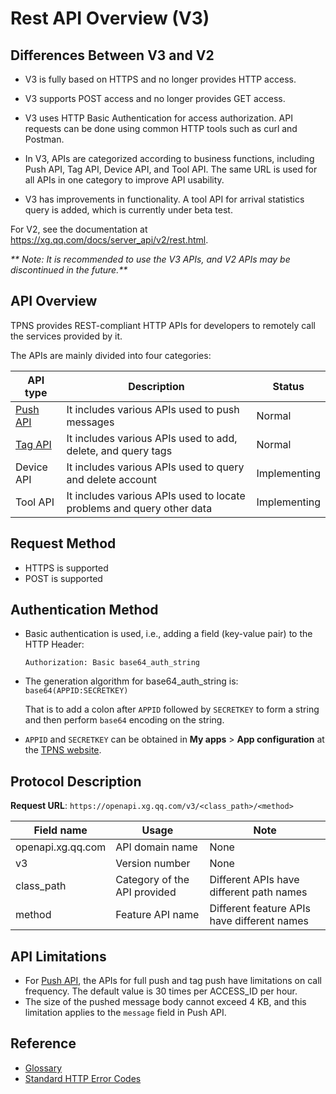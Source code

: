﻿# Rest API Overview (V3)

## Differences Between V3 and V2

- V3 is fully based on HTTPS and no longer provides HTTP access.
- V3 supports POST access and no longer provides GET access.

- V3 uses  HTTP Basic Authentication for access authorization. API requests can be done using common HTTP tools such as curl and Postman.

- In V3, APIs are categorized according to business functions, including Push API, Tag API, Device API, and Tool API. The same URL is used for all APIs in one category to improve API usability.

- V3 has improvements in functionality. A tool API for arrival statistics query is added, which is currently under beta test.

For V2, see the documentation at https://xg.qq.com/docs/server_api/v2/rest.html.

_** Note: It is recommended to use the V3 APIs, and V2 APIs may be discontinued in the future.**_



  

## API Overview

TPNS provides REST-compliant HTTP APIs for developers to remotely call the services provided by it.

The APIs are mainly divided into four categories:

| API type | Description | Status |
| ---------- | --------------- | ---- |
| <a href="./push_api_v3.md">Push API</a>  | It includes various APIs used to push messages     | Normal   |
| <a href="./tag_api_v3.md">Tag API</a>    | It includes various APIs used to add, delete, and query tags | Normal   |
| Device API | It includes various APIs used to query and delete account | Implementing |
| Tool API | It includes various APIs used to locate problems and query other data | Implementing |



## Request Method
- HTTPS is supported
- POST is supported




## Authentication Method

- Basic authentication is used, i.e., adding a field (key-value pair) to the HTTP Header:

  ```
  Authorization: Basic base64_auth_string
  ```

- The generation algorithm for base64_auth_string is: `base64(APPID:SECRETKEY)`

  That is to add a colon after `APPID` followed by `SECRETKEY` to form a string and then perform `base64` encoding on the string.

- `APPID` and `SECRETKEY` can be obtained in **My apps** > **App configuration** at the [TPNS website](http://xg.qq.com/).

  

## Protocol Description

**Request URL**: `https://openapi.xg.qq.com/v3/<class_path>/<method>`

| Field name | Usage | Note |
| ----------------- | ------- | ------------- |
| openapi.xg.qq.com | API domain name | None |
| v3 | Version number | None |
| class_path | Category of the API provided | Different APIs have different path names |
| method | Feature API name | Different feature APIs have different names |



## API Limitations

- For <a href="./push_api_v3.md">Push API</a>, the APIs for full push and tag push have limitations on call frequency. The default value is 30 times per ACCESS_ID per hour.
- The size of the pushed message body cannot exceed 4 KB, and this limitation applies to the `message` field in Push API.

## Reference
- <a href="../../noun_explanation.md">Glossary</a>
- [Standard HTTP Error Codes](https://en.wikipedia.org/wiki/List_of_HTTP_status_codes#4xx_Client_Error)

